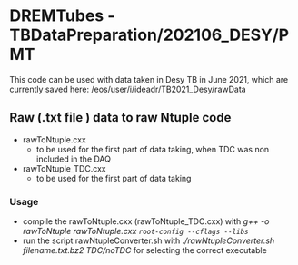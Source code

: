 # DREMTubes - TBDataPreparation/202106\_DESY/PMT

This code can be used with data taken in Desy TB in June 2021, which are currently saved here:
/eos/user/i/ideadr/TB2021\_Desy/rawData

## Raw (.txt file ) data to raw Ntuple code

 * rawToNtuple.cxx
    * to be used for the first part of data taking, when TDC was non included in the DAQ
 * rawToNtuple\_TDC.cxx 
    * to be used for the first part of data taking    

### Usage
 * compile the rawToNtuple.cxx (rawToNtuple\_TDC.cxx) with _g++ -o rawToNtuple rawToNtuple.cxx `root-config --cflags --libs`_
 * run the script rawNtupleConverter.sh with _./rawNtupleConverter.sh filename.txt.bz2 TDC/noTDC_ for selecting the correct executable
